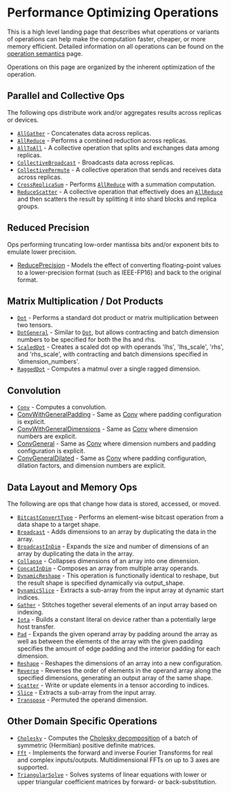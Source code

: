 # Performance Optimizing Operations 

This is a high level landing page that describes what operations or variants of operations can help make the computation faster, cheaper, or more memory efficient. Detailed information on all operations can be found on the [operation semantics](https://openxla.org/xla/operation_semantics) page.

Operations on this page are organized by the inherent optimization of the operation.

## Parallel and Collective Ops

The following ops distribute work and/or aggregates results across replicas or devices. 

* [`AllGather`](https://openxla.org/xla/operation_semantics#allgather) \- Concatenates data across replicas.  
* [`AllReduce`](https://openxla.org/xla/operation_semantics#allreduce) \- Performs a combined reduction across replicas.  
* [`AllToAll`](https://openxla.org/xla/operation_semantics#alltoall) \- A collective operation that splits and exchanges data among replicas.  
* [`CollectiveBroadcast`](https://openxla.org/xla/operation_semantics#collectivebroadcast) \- Broadcasts data across replicas.   
* [`CollectivePermute`](https://openxla.org/xla/operation_semantics#collectivepermute) \- A collective operation that sends and receives data across replicas.  
* [`CrossReplicaSum`](https://openxla.org/xla/operation_semantics#crossreplicasum) \- Performs [`AllReduce`](https://openxla.org/xla/operation_semantics#allreduce) with a summation computation.  
* [`ReduceScatter`](https://openxla.org/xla/operation_semantics#reducescatter) \- A collective operation that effectively does an [`AllReduce`](https://openxla.org/xla/operation_semantics#allreduce) and then scatters the result by splitting it into shard blocks and replica groups.


## Reduced Precision

Ops performing truncating low-order mantissa bits and/or exponent bits to emulate lower precision.
 

* [ReducePrecision](https://openxla.org/xla/operation_semantics#reduceprecision) \- Models the effect of converting floating-point values to a lower-precision format (such as IEEE-FP16) and back to the original format.

## Matrix Multiplication / Dot Products

* [`Dot`](https://openxla.org/xla/operation_semantics#dot) \- Performs a standard dot product or matrix multiplication between two tensors.   
* [`DotGeneral`](https://openxla.org/xla/operation_semantics#dotgeneral)  \- Similar to [`Dot`](https://openxla.org/xla/operation_semantics#dot), but allows contracting and batch dimension numbers to be specified for both the lhs and rhs.  
* [`ScaledDot`](https://openxla.org/xla/operation_semantics#scaleddot) \- Creates a scaled dot op with operands 'lhs', 'lhs\_scale', 'rhs', and 'rhs\_scale', with contracting and batch dimensions specified in 'dimension\_numbers'.  
* [`RaggedDot`](https://openxla.org/xla/operation_semantics#raggeddot) \- Computes a matmul over a single ragged dimension. 

## Convolution

* [`Conv`](https://openxla.org/xla/operation_semantics#conv_convolution) \- Computes a convolution.   
* [ConvWithGeneralPadding](https://openxla.org/xla/operation_semantics#ConvWithGeneralPadding)  \- Same as [Conv](https://openxla.org/xla/operation_semantics#conv_convolution) where padding configuration is explicit.  
* [ConvWithGeneralDimensions](https://openxla.org/xla/operation_semantics#ConvWithGeneralDimensions) \- Same as [Conv](https://openxla.org/xla/operation_semantics#conv_convolution) where dimension numbers are explicit.  
* [ConvGeneral](https://openxla.org/xla/operation_semantics#ConvGeneral) \- Same as [Conv](https://openxla.org/xla/operation_semantics#conv_convolution) where dimension numbers and padding configuration is explicit. 
* [ConvGeneralDilated](https://openxla.org/xla/operation_semantics#convgeneraldilated) \- Same as [Conv](https://openxla.org/xla/operation_semantics#conv_convolution) where padding configuration, dilation factors, and dimension numbers are explicit.

## Data Layout and Memory Ops

The following are ops that change how data is stored, accessed, or moved. 

* [`BitcastConvertType`](https://openxla.org/xla/operation_semantics#bitcastconverttype) \- Performs an element-wise bitcast operation from a data shape to a target shape.
* [`Broadcast`](https://openxla.org/xla/operation_semantics#broadcast) \- Adds dimensions to an array by duplicating the data in the array.  
* [`BroadcastInDim`](https://openxla.org/xla/operation_semantics#broadcastindim) \- Expands the size and number of dimensions of an array by duplicating the data in the array.  
* [`Collapse`](https://openxla.org/xla/operation_semantics#collapse) \- Collapses dimensions of an array into one dimension.  
* [`ConcatInDim`](https://openxla.org/xla/operation_semantics#concatindim_concatenate) \- Composes an array from multiple array operands.  
* [`DynamicReshape`](https://openxla.org/xla/operation_semantics#dynamicreshape) \- This operation is functionally identical to reshape, but the result shape is specified dynamically via output\_shape.  
* [`DynamicSlice`](https://openxla.org/xla/operation_semantics#dynamicslice) \- Extracts a sub-array from the input array at dynamic start indices.  
* [`Gather`](https://openxla.org/xla/operation_semantics#gather) \- Stitches together several elements of an input array based on indexing.   
* [`Iota`](https://openxla.org/xla/operation_semantics#iota) \- Builds a constant literal on device rather than a potentially large host transfer.  
* [`Pad`](https://openxla.org/xla/operation_semantics#pad) \- Expands the given operand array by padding around the array as well as between the elements of the array with the given padding specifies the amount of edge padding and the interior padding for each dimension.  
* [`Reshape`](https://openxla.org/xla/operation_semantics#reshape) \- Reshapes the dimensions of an array into a new configuration.  
* [`Reverse`](https://openxla.org/xla/operation_semantics#rev_reverse) \- Reverses the order of elements in the operand array along the specified dimensions, generating an output array of the same shape.  
* [`Scatter`](https://openxla.org/xla/operation_semantics#scatter) \- Write or update elements in a tensor according to indices.  
* [`Slice`](https://openxla.org/xla/operation_semantics#slice) \- Extracts a sub-array from the input array.  
* [`Transpose`](https://openxla.org/xla/operation_semantics#transpose) \- Permuted the operand dimension.

## Other Domain Specific Operations

* [`Cholesky`](https://openxla.org/xla/operation_semantics#cholesky) \- Computes the [Cholesky decomposition](https://en.wikipedia.org/wiki/Cholesky_decomposition) of a batch of symmetric (Hermitian) positive definite matrices.  
* [`Fft`](https://openxla.org/xla/operation_semantics#fft) \-  Implements the forward and inverse Fourier Transforms for real and complex inputs/outputs. Multidimensional FFTs on up to 3 axes are supported.  
* [`TriangularSolve`](https://openxla.org/xla/operation_semantics#triangularsolve) \- Solves systems of linear equations with lower or upper triangular coefficient matrices by forward- or back-substitution.

